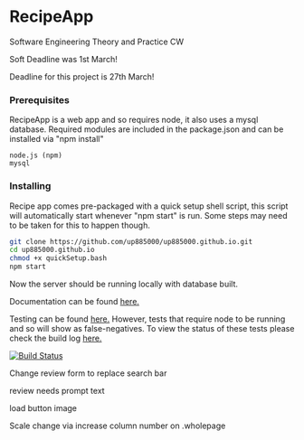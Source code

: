 # RecipeApp
Software Engineering Theory and Practice CW

Soft Deadline was 1st March!

Deadline for this project is 27th March!

### Prerequisites

RecipeApp is a web app and so requires node, it also uses a mysql database.
Required modules are included in the package.json and can be installed via "npm install"

```
node.js (npm)
mysql
```

### Installing

Recipe app comes pre-packaged with a quick setup shell script, this script will automatically start whenever "npm start" is run.
Some steps may need to be taken for this to happen though.

```bash
git clone https://github.com/up885000/up885000.github.io.git
cd up885000.github.io
chmod +x quickSetup.bash
npm start
```

Now the server should be running locally with database built.

Documentation can be found [here.](https://up885000.github.io/out/index.html)

Testing can be found [here.](https://up885000.github.io/test/test.html) However, tests that require node to be running and so will show as false-negatives. To view the status of these tests please check the build log [here.](https://travis-ci.com/github/up885000/up885000.github.io)

[![Build Status](https://travis-ci.com/up885000/up885000.github.io.svg?branch=master)](https://travis-ci.com/up885000/up885000.github.io)


Change review form to replace search bar

review needs prompt text

load button image

Scale change via increase column number on .wholepage
